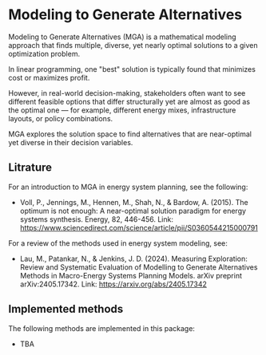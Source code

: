 # Modeling to Generate Alternatives

Modeling to Generate Alternatives (MGA) is a mathematical modeling approach that finds multiple, diverse, yet nearly optimal solutions to a given optimization problem.

In linear programming, one "best" solution is typically found that minimizes cost or maximizes profit.

However, in real-world decision-making, stakeholders often want to see different feasible options that differ structurally yet are almost as good as the optimal one — for example, different energy mixes, infrastructure layouts, or policy combinations.

MGA explores the solution space to find alternatives that are near-optimal yet diverse in their decision variables.

## Litrature

For an introduction to MGA in energy system planning, see the following:

- Voll, P., Jennings, M., Hennen, M., Shah, N., & Bardow, A. (2015). The optimum is not enough: A near-optimal solution paradigm for energy systems synthesis. Energy, 82, 446-456. Link: https://www.sciencedirect.com/science/article/pii/S0360544215000791

For a review of the methods used in energy system modeling, see:

- Lau, M., Patankar, N., & Jenkins, J. D. (2024). Measuring Exploration: Review and Systematic Evaluation of Modelling to Generate Alternatives Methods in Macro-Energy Systems Planning Models. arXiv preprint arXiv:2405.17342. Link: https://arxiv.org/abs/2405.17342

## Implemented methods

The following methods are implemented in this package:

- TBA


